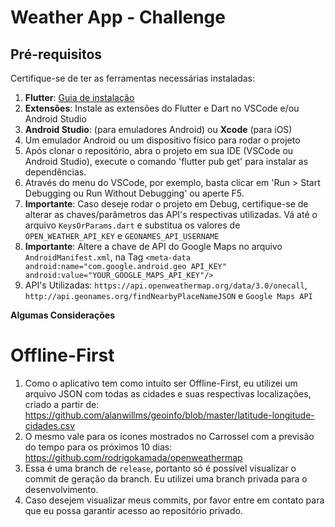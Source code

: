 # Weather App - Challenge

## Pré-requisitos

Certifique-se de ter as ferramentas necessárias instaladas:

1. **Flutter**: [Guia de instalação](https://flutter.dev/docs/get-started/install)
2. **Extensões**: Instale as extensões do Flutter e Dart no VSCode e/ou Android Studio
3. **Android Studio**: (para emuladores Android) ou **Xcode** (para iOS)
4. Um emulador Android ou um dispositivo físico para rodar o projeto
5. Após clonar o repositório, abra o projeto em sua IDE (VSCode ou Android Studio), execute o comando 'flutter pub get' para instalar as dependências.
6. Através do menu do VSCode, por exemplo, basta clicar em 'Run > Start Debugging ou Run Without Debugging' ou aperte F5.
7. **Importante**: Caso deseje rodar o projeto em Debug, certifique-se de alterar as chaves/parâmetros das API's respectivas utilizadas. Vá até o arquivo ```KeysOrParams.dart``` e substitua os valores de ```OPEN_WEATHER_API_KEY``` e ```GEONAMES_API_USERNAME```
8. **Importante**: Altere a chave de API do Google Maps no arquivo ```AndroidManifest.xml```, na Tag ```<meta-data android:name="com.google.android.geo API_KEY" android:value="YOUR_GOOGLE_MAPS_API_KEY"/>```
9. API's Utilizadas: ```https://api.openweathermap.org/data/3.0/onecall```, ```http://api.geonames.org/findNearbyPlaceNameJSON``` e ```Google Maps API```



**Algumas Considerações**

# Offline-First
1. Como o aplicativo tem como intuíto ser Offline-First, eu utilizei um arquivo JSON com todas as cidades e suas respectivas localizações, criado a partir de: https://github.com/alanwillms/geoinfo/blob/master/latitude-longitude-cidades.csv
2. O mesmo vale para os ícones mostrados no Carrossel com a previsão do tempo para os próximos 10 dias: https://github.com/rodrigokamada/openweathermap
3. Essa é uma branch de ```release```, portanto só é possível visualizar o commit de geração da branch. Eu utilizei uma branch privada para o desenvolvimento.
4. Caso desejem visualizar meus commits, por favor entre em contato para que eu possa garantir acesso ao repositório privado.
